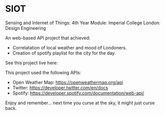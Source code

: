 # SIOT
Sensing and Internet of Things:  4th Year Module: Imperial College London: Design Engineering

An web-based API project that achieved:
- Correlatation of local weather and mood of Londoners.
- Creation of spotify playlist for the city for the day.


See this project live here:


This project used the following APIs:
- Open Weather Map: https://openweathermap.org/api
- Twitter: https://developer.twitter.com/en/docs
- Spotify: https://developer.spotify.com/documentation/web-api/


Enjoy and remember... next time you curse at the sky, it might just curse back.
